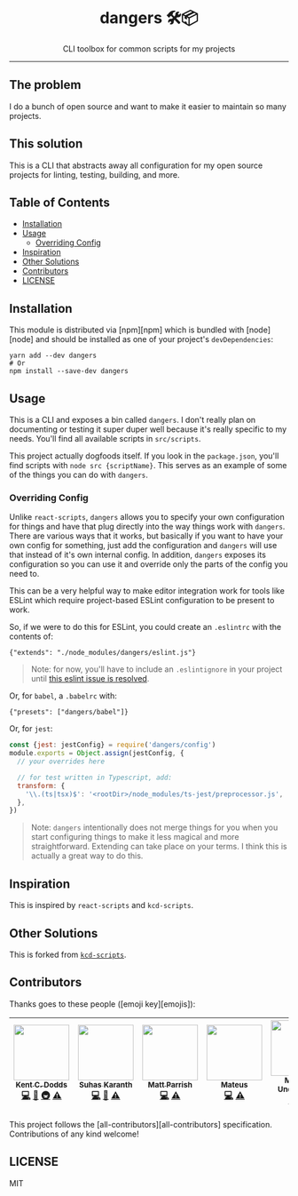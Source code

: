 <div align="center">
<h1>dangers 🛠📦</h1>

<p>CLI toolbox for common scripts for my projects</p>
</div>

<hr />

## The problem

I do a bunch of open source and want to make it easier to maintain so many
projects.

## This solution

This is a CLI that abstracts away all configuration for my open source projects
for linting, testing, building, and more.

## Table of Contents

<!-- START doctoc generated TOC please keep comment here to allow auto update -->

<!-- DON'T EDIT THIS SECTION, INSTEAD RE-RUN doctoc TO UPDATE -->

* [Installation](#installation)
* [Usage](#usage)
  * [Overriding Config](#overriding-config)
* [Inspiration](#inspiration)
* [Other Solutions](#other-solutions)
* [Contributors](#contributors)
* [LICENSE](#license)

<!-- END doctoc generated TOC please keep comment here to allow auto update -->

## Installation

This module is distributed via [npm][npm] which is bundled with [node][node] and
should be installed as one of your project's `devDependencies`:

```shell
yarn add --dev dangers
# Or
npm install --save-dev dangers
```

## Usage

This is a CLI and exposes a bin called `dangers`. I don't really plan on
documenting or testing it super duper well because it's really specific to my
needs. You'll find all available scripts in `src/scripts`.

This project actually dogfoods itself. If you look in the `package.json`, you'll
find scripts with `node src {scriptName}`. This serves as an example of some
of the things you can do with `dangers`.

### Overriding Config

Unlike `react-scripts`, `dangers` allows you to specify your own
configuration for things and have that plug directly into the way things work
with `dangers`. There are various ways that it works, but basically if you
want to have your own config for something, just add the configuration and
`dangers` will use that instead of it's own internal config. In addition,
`dangers` exposes its configuration so you can use it and override only
the parts of the config you need to.

This can be a very helpful way to make editor integration work for tools like
ESLint which require project-based ESLint configuration to be present to work.

So, if we were to do this for ESLint, you could create an `.eslintrc` with the
contents of:

```
{"extends": "./node_modules/dangers/eslint.js"}
```

> Note: for now, you'll have to include an `.eslintignore` in your project until
> [this eslint issue is resolved](https://github.com/eslint/eslint/issues/9227).

Or, for `babel`, a `.babelrc` with:

```
{"presets": ["dangers/babel"]}
```

Or, for `jest`:

```javascript
const {jest: jestConfig} = require('dangers/config')
module.exports = Object.assign(jestConfig, {
  // your overrides here

  // for test written in Typescript, add:
  transform: {
    '\\.(ts|tsx)$': '<rootDir>/node_modules/ts-jest/preprocessor.js',
  },
})
```

> Note: `dangers` intentionally does not merge things for you when you start
> configuring things to make it less magical and more straightforward. Extending
> can take place on your terms. I think this is actually a great way to do this.

## Inspiration

This is inspired by `react-scripts` and `kcd-scripts`.

## Other Solutions

This is forked from [`kcd-scripts`](https://github.com/kentcdodds/kcd-scripts).

## Contributors

Thanks goes to these people ([emoji key][emojis]):

<!-- ALL-CONTRIBUTORS-LIST:START - Do not remove or modify this section -->

<!-- prettier-ignore -->
| [<img src="https://avatars.githubusercontent.com/u/1500684?v=3" width="100px;"/><br /><sub><b>Kent C. Dodds</b></sub>](https://kentcdodds.com)<br />[💻](https://github.com/vaaralav/dangers/commits?author=kentcdodds "Code") [📖](https://github.com/vaaralav/dangers/commits?author=kentcdodds "Documentation") [🚇](#infra-kentcdodds "Infrastructure (Hosting, Build-Tools, etc)") [⚠️](https://github.com/vaaralav/dangers/commits?author=kentcdodds "Tests") | [<img src="https://avatars2.githubusercontent.com/u/22251956?v=4" width="100px;"/><br /><sub><b>Suhas Karanth</b></sub>](https://github.com/sudo-suhas)<br />[💻](https://github.com/vaaralav/dangers/commits?author=sudo-suhas "Code") [🐛](https://github.com/vaaralav/dangers/issues?q=author%3Asudo-suhas "Bug reports") [⚠️](https://github.com/vaaralav/dangers/commits?author=sudo-suhas "Tests") | [<img src="https://avatars0.githubusercontent.com/u/1402095?v=4" width="100px;"/><br /><sub><b>Matt Parrish</b></sub>](https://github.com/pbomb)<br />[💻](https://github.com/vaaralav/dangers/commits?author=pbomb "Code") [⚠️](https://github.com/vaaralav/dangers/commits?author=pbomb "Tests") | [<img src="https://avatars3.githubusercontent.com/u/1319157?v=4" width="100px;"/><br /><sub><b>Mateus</b></sub>](https://github.com/mateuscb)<br />[💻](https://github.com/vaaralav/dangers/commits?author=mateuscb "Code") [⚠️](https://github.com/vaaralav/dangers/commits?author=mateuscb "Tests") | [<img src="https://avatars1.githubusercontent.com/u/2344137?v=4" width="100px;"/><br /><sub><b>Macklin Underdown</b></sub>](http://macklin.underdown.me)<br />[💻](https://github.com/vaaralav/dangers/commits?author=macklinu "Code") [⚠️](https://github.com/vaaralav/dangers/commits?author=macklinu "Tests") | [<img src="https://avatars0.githubusercontent.com/u/8571541?v=4" width="100px;"/><br /><sub><b>Ville Vaarala</b></sub>](https://vaaralav.com)<br />[📖](https://github.com/vaaralav/dangers/commits?author=vaaralav "Documentation") [💻](https://github.com/vaaralav/dangers/commits?author=vaaralav "Code") |
| :---: | :---: | :---: | :---: | :---: | :---: |

<!-- ALL-CONTRIBUTORS-LIST:END -->

This project follows the [all-contributors][all-contributors] specification.
Contributions of any kind welcome!

## LICENSE

MIT
